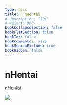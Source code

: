 ```yaml
---
type: docs
title: 🔷 nHentai
# description: "IDK"
# weight: 900
bookCollapseSection: false
bookFlatSection: false
bookToc: false
bookComments: false
bookSearchExclude: true
bookHidden: false
---
```


# nHentai

[nHentai](https://nhentai.net/?nt)

![](@img/nhentai-screenshot.jpg)
